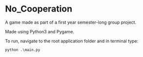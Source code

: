 # No_Cooperation

A game made as part of a first year semester-long group project.

Made using Python3 and Pygame.

To run, navigate to the root application folder and in terminal type:

`python .\main.py`